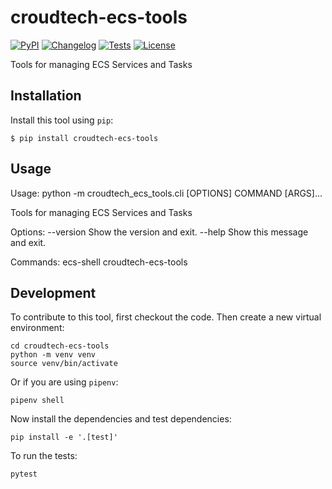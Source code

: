 # croudtech-ecs-tools

[![PyPI](https://img.shields.io/pypi/v/croudtech-ecs-tools.svg)](https://pypi.org/project/croudtech-ecs-tools/)
[![Changelog](https://img.shields.io/github/v/release/CroudTech/croudtech-ecs-tools?include_prereleases&label=changelog)](https://github.com/CroudTech/croudtech-ecs-tools/releases)
[![Tests](https://github.com/CroudTech/croudtech-ecs-tools/workflows/Test/badge.svg)](https://github.com/CroudTech/croudtech-ecs-tools/actions?query=workflow%3ATest)
[![License](https://img.shields.io/badge/license-Apache%202.0-blue.svg)](https://github.com/CroudTech/croudtech-ecs-tools/blob/master/LICENSE)

Tools for managing ECS Services and Tasks

## Installation

Install this tool using `pip`:

    $ pip install croudtech-ecs-tools

## Usage

Usage: python -m croudtech_ecs_tools.cli [OPTIONS] COMMAND [ARGS]...

  Tools for managing ECS Services and Tasks

Options:
  --version  Show the version and exit.
  --help     Show this message and exit.

Commands:
  ecs-shell
  croudtech-ecs-tools

## Development

To contribute to this tool, first checkout the code. Then create a new virtual environment:

    cd croudtech-ecs-tools
    python -m venv venv
    source venv/bin/activate

Or if you are using `pipenv`:

    pipenv shell

Now install the dependencies and test dependencies:

    pip install -e '.[test]'

To run the tests:

    pytest
